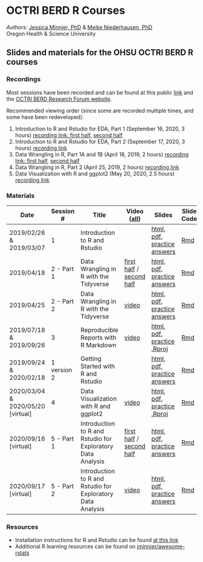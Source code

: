 # OCTRI BERD R Courses

*Authors:* [Jessica Minnier, PhD](https://github.com/jminnier) & [Meike Niederhausen, PhD](https://ohsu-psu-sph.org/faculty-2/faculty-directory/?cn-s=niederhausen&cn-cat=)  
Oregon Health & Science University

## Slides and materials for the OHSU OCTRI BERD R courses

### Recordings

Most sessions have been recorded and can be found at this public [link](https://echo360.org/section/ffe141ee-01ee-4895-bdfc-ed179b922d17/public) and the [OCTRI BERD Research Forum website](https://www.ohsu.edu/octri/octri-research-forum-your-monthly-clinical-and-translational-research-event).

Recommended viewing order (since some are recorded multiple times, and some have been redeveloped):

1. Introduction to R and Rstudio for EDA, Part 1 (September 16, 2020, 3 hours)  [recording link: first half](https://echo360.org/media/b9bb7e08-8cf4-4f04-84a8-3236f89a3281/public), [second half](https://echo360.org/media/955bbbb1-4953-40f1-b769-f53afff40b20/public) 
2. Introduction to R and Rstudio for EDA, Part 2 (September 17, 2020, 3 hours) [recording link](https://echo360.org/media/04d4ec82-35a6-43b2-8463-2db51f936c6d/public)
3. Data Wrangling in R, Part 1A and 1B (April 18, 2019, 2 hours) [recording link: first half](https://echo360.org/media/19fb638b-f5a4-42c9-b036-f96b1250a5f3/public), [second half](https://echo360.org/media/c1abdba0-379d-4fd3-b1c2-49cb618b853a/public)
4. Data Wrangling in R, Part 2 (April 25, 2019, 2 hours) [recording link](https://echo360.org/media/fee54f23-bbe6-4742-8226-87a9deec57d8/public)
5. Data Visualization with R and ggplot2 (May 20, 2020, 2.5 hours) [recording link](https://echo360.org/media/34465dc2-ae46-4508-b5a7-b0fee860682e/public)

### Materials

Date | Session # | Title | Video ([all](https://echo360.org/section/ffe141ee-01ee-4895-bdfc-ed179b922d17/public)) | Slides | Slide Code
---|---|---|---|---|---
2019/02/26 & 2019/03/07 | 1 | Introduction to R and Rstudio | | [html](https://jminnier-berd-r-courses.netlify.com/01-getting-started/01_getting_started_slides.html), [pdf](https://jminnier-berd-r-courses.netlify.com/01-getting-started/01_getting_started_slides.pdf), [practice answers](https://jminnier-berd-r-courses.netlify.com/01-getting-started/01_getting_started_Practice_Answers.html) | [Rmd](01-getting-started/01_getting_started_slides.Rmd) 
2019/04/18 | 2 - Part 1 | Data Wrangling in R with the Tidyverse | [first half](https://echo360.org/media/19fb638b-f5a4-42c9-b036-f96b1250a5f3/public) / [second half](https://echo360.org/media/c1abdba0-379d-4fd3-b1c2-49cb618b853a/public) | [html](http://bit.ly/berd_tidy1), [pdf](http://bit.ly/berd_tidy1_pdf), [practice answers](https://jminnier-berd-r-courses.netlify.com/02-data-wrangling-tidyverse/02_data_wrangling_slides_part1_practice_solutions.html) | [Rmd](02-data-wrangling-tidyverse/02_data_wrangling_slides_part1.Rmd)
2019/04/25 | 2 - Part 2 | Data Wrangling in R with the Tidyverse | [video](https://echo360.org/media/fee54f23-bbe6-4742-8226-87a9deec57d8/public) | [html](https://jminnier-berd-r-courses.netlify.com/02-data-wrangling-tidyverse/02_data_wrangling_slides_part2.html), [pdf](https://jminnier-berd-r-courses.netlify.com/02-data-wrangling-tidyverse/02_data_wrangling_slides_part2.pdf), [practice answers](https://jminnier-berd-r-courses.netlify.com/02-data-wrangling-tidyverse/02_data_wrangling_slides_part2_practice_solutions.html) | [Rmd](02-data-wrangling-tidyverse/02_data_wrangling_slides_part2.Rmd) 
2019/07/18 & 2019/09/26 | 3 | Reproducible Reports with R Markdown | [video](https://echo360.org/media/b082e803-0677-445f-9688-f96b9c36dc93/public) | [html](https://jminnier-berd-r-courses.netlify.com/03-rmarkdown/03_rmarkdown_slides.html), [pdf](https://jminnier-berd-r-courses.netlify.com/03-rmarkdown/03_rmarkdown_slides.pdf), [practice .Rproj](https://github.com/jminnier/berd_rmarkdown_project) | [Rmd](03-rmarkdown/03_rmarkdown_slides.Rmd)
2019/09/24 & 2020/02/18 | 1 version 2 | Getting Started with R and Rstudio | | [html](https://jminnier-berd-r-courses.netlify.com/01-getting-started-v2/01_getting_started_slides.html), [pdf](https://jminnier-berd-r-courses.netlify.com/01-getting-started-v2/01_getting_started_slides.pdf), [practice answers](https://jminnier-berd-r-courses.netlify.com/01-getting-started-v2/01_getting_started_Practice_Answers.html) | [Rmd](01-getting-started-v2/01_getting_started_slides.Rmd) 
2020/03/04 & 2020/05/20 [virtual] | 4 | Data Visualization with R and ggplot2 | [video](https://echo360.org/media/34465dc2-ae46-4508-b5a7-b0fee860682e/public) | [html](https://jminnier-berd-r-courses.netlify.com/04-ggplot/04_ggplot_slides.html), [pdf](https://jminnier-berd-r-courses.netlify.com/04-ggplot/04_ggplot_slides.pdf), [practice .Rproj](https://github.com/jminnier/berd_ggplot_project) | [Rmd](04-ggplot/04_ggplot_slides.Rmd)
2020/09/16 [virtual] | 5 - Part 1 | Introduction to R and Rstudio for Exploratory Data Analysis | [first half](https://echo360.org/media/b9bb7e08-8cf4-4f04-84a8-3236f89a3281/public) / [second half](https://echo360.org/media/955bbbb1-4953-40f1-b769-f53afff40b20/public) | [html](https://jminnier-berd-r-courses.netlify.com/01-intro-r-eda/01_intro_r_eda_part1.html), [pdf](https://jminnier-berd-r-courses.netlify.com/01-intro-r-eda/01_intro_r_eda_part1.pdf), [practice answers](https://jminnier-berd-r-courses.netlify.com/01-intro-r-eda/01_intro_r_eda_Practice_Answers_part1.html) | [Rmd](https://jminnier-berd-r-courses.netlify.com/01-intro-r-eda/01_intro_r_eda_part1.Rmd)
2020/09/17 [virtual] | 5 - Part 2 | Introduction to R and Rstudio for Exploratory Data Analysis | [video](https://echo360.org/media/04d4ec82-35a6-43b2-8463-2db51f936c6d/public) |  [html](https://jminnier-berd-r-courses.netlify.com/01-intro-r-eda/01_intro_r_eda_part2.html), [pdf](https://jminnier-berd-r-courses.netlify.com/01-intro-r-eda/01_intro_r_eda_part2.pdf), [practice answers](https://jminnier-berd-r-courses.netlify.com/01-intro-r-eda/01_intro_r_eda_Practice_Answers_part2.html)| [Rmd](https://jminnier-berd-r-courses.netlify.com/01-intro-r-eda/01_intro_r_eda_part2.Rmd)

### Resources

- Installation instructions for R and Rstudio can be found [at this link](https://jminnier-berd-r-courses.netlify.com/00-install-instruct.html)
- Additional R learning resources can be found on [jminnier/awesome-rstats](https://github.com/jminnier/awesome-rstats/blob/master/learn-r.md)
